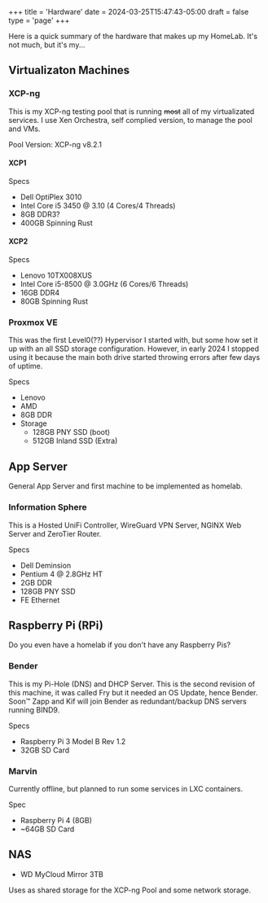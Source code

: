 +++
title = 'Hardware'
date = 2024-03-25T15:47:43-05:00
draft = false
type = 'page'
+++

Here is a quick summary of the hardware that makes up my HomeLab. It's not much, but it's my...

## Virtualizaton Machines

### XCP-ng

This is my XCP-ng testing pool that is running <s>most</s> all of my virtualizated services. I use Xen Orchestra, self complied version, to manage the pool and VMs. 

Pool Version: XCP-ng v8.2.1

#### XCP1

Specs
* Dell OptiPlex 3010
* Intel Core i5 3450 @ 3.10 (4 Cores/4 Threads)
* 8GB DDR3?
* 400GB Spinning Rust


#### XCP2

Specs
* Lenovo 10TX008XUS
* Intel Core i5-8500 @ 3.0GHz (6 Cores/6 Threads)
* 16GB DDR4
* 80GB Spinning Rust


### Proxmox VE

This was the first Level0(??) Hypervisor I started with, but some how set it up with an all SSD storage configuration. However, in early 2024 I stopped using it because the main both drive started throwing errors after few days of uptime. 

Specs
* Lenovo
* AMD
* 8GB DDR
* Storage
  * 128GB PNY SSD (boot)
  * 512GB Inland SSD (Extra)

## App Server

General App Server and first machine to be implemented as homelab.

### Information Sphere

This is a Hosted UniFi Controller, WireGuard VPN Server, NGINX Web Server and ZeroTier Router.

Specs
* Dell Deminsion
* Pentium 4 @ 2.8GHz HT
* 2GB DDR
* 128GB PNY SSD
* FE Ethernet


## Raspberry Pi (RPi)

Do you even have a homelab if you don't have any Raspberry Pis?

### Bender

This is my Pi-Hole (DNS) and DHCP Server. This is the second revision of this machine, it was called Fry but it needed an OS Update, hence Bender. Soon™ Zapp and Kif will join Bender as redundant/backup DNS servers running BIND9.

Specs
* Raspberry Pi 3 Model B Rev 1.2
* 32GB SD Card


### Marvin

Currently offline, but planned to run some services in LXC containers.

Spec
* Raspberry Pi 4 (8GB)
* ~64GB SD Card


## NAS

* WD MyCloud Mirror 3TB

Uses as shared storage for the XCP-ng Pool and some network storage.
